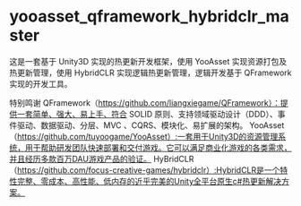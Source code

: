 # yooasset_qframework_hybridclr_master
这是一套基于 Unity3D 实现的热更新开发框架，使用 YooAsset 实现资源打包及热更新管理，使用 HybridCLR 实现逻辑热更新管理，逻辑开发基于 QFramework 实现的开发工具。
























特别鸣谢
QFramework（https://github.com/liangxiegame/QFramework）：提供一套简单、强大、易上手、符合 SOLID 原则、支持领域驱动设计（DDD）、事件驱动、数据驱动、分层、MVC 、CQRS、模块化、易扩展的架构。
YooAsset（https://github.com/tuyoogame/YooAsset）:一套用于Unity3D的资源管理系统，用于帮助研发团队快速部署和交付游戏。它可以满足商业化游戏的各类需求，并且经历多款百万DAU游戏产品的验证。
HyBridCLR（https://github.com/focus-creative-games/hybridclr）:HybridCLR是一个特性完整、零成本、高性能、低内存的近乎完美的Unity全平台原生c#热更新解决方案。
